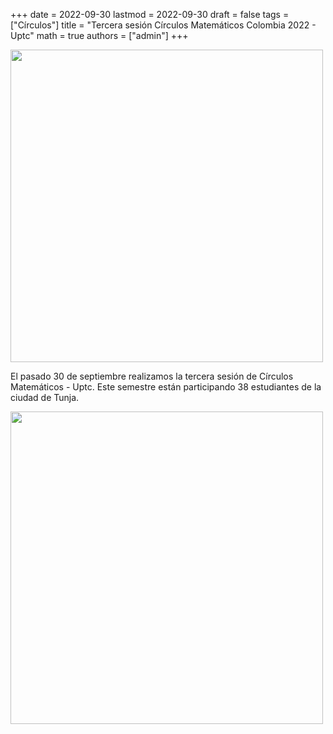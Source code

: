 +++
date      = 2022-09-30
lastmod   = 2022-09-30
draft     = false
tags      = ["Círculos"]
title     = "Tercera sesión Círculos Matemáticos Colombia 2022 - Uptc"
math      = true
authors   = ["admin"]
+++

<img src="https://matematicas.netlify.app/img/2022-09-30-Circulos1.jpeg"  width="500"/>

El pasado 30 de septiembre realizamos la tercera sesión de Círculos Matemáticos - Uptc. Este semestre están participando 38 estudiantes de la ciudad de Tunja. 

<img src="https://matematicas.netlify.app/img/2022-09-30-Circulos2.jpeg"  width="500"/>
